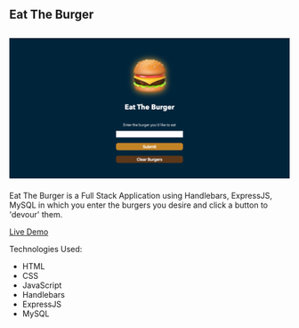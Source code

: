 Eat The Burger
--
![Eat The Burger Mock](/eatTheBurger.png)
--
Eat The Burger is a Full Stack Application using Handlebars, ExpressJS, MySQL in which you enter the burgers you desire and click a button to 'devour' them.  

[Live Demo](https://eat-da-burger-hdlbrs-xprs-sql.herokuapp.com/) 

Technologies Used:
* HTML
* CSS
* JavaScript
* Handlebars
* ExpressJS
* MySQL